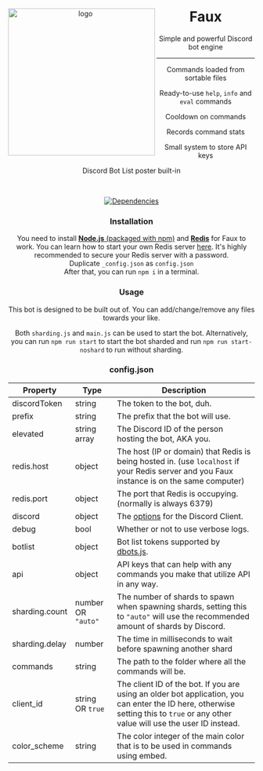<div align=center>
  <img src="https://i-need.discord.cards/7734f1.png" alt="logo" align="left" width=300>
  <div>
    <h1>Faux</h1>
    <p>Simple and powerful Discord bot engine</p>
  </div>
  <hr>
  <div>
    <p>Commands loaded from sortable files</p>
    <p>Ready-to-use <code>help</code>, <code>info</code> and <code>eval</code> commands</p>
    <p>Cooldown on commands</p>
    <p>Records command stats</p>
    <p>Small system to store API keys</p>
    <p>Discord Bot List poster built-in</p>
  </div>
</div>
<br>

<div align=center>

  [![Dependencies](https://david-dm.org/Snazzah/Faux.svg)](https://david-dm.org/Snazzah/Faux)

<div>

### Installation
You need to install [**Node.js** (packaged with npm)](https://nodejs.org/en/download/) and [**Redis**](https://redis.io/) for Faux to work.
You can learn how to start your own Redis server [here](https://redis.io/topics/quickstart). It's highly recommended to secure your Redis server with a password.  
Duplicate `_config.json` as `config.json`  
After that, you can run `npm i` in a terminal.

### Usage
This bot is designed to be built out of. You can add/change/remove any files towards your like.

Both `sharding.js` and `main.js` can be used to start the bot.  Alternatively, you can run `npm run start` to start the bot sharded and run `npm run start-noshard` to run without sharding.

### config.json
| Property | Type | Description |
| -------- | ---- | ----------- |
| discordToken | string | The token to the bot, duh. |
| prefix | string | The prefix that the bot will use. |
| elevated | string array | The Discord ID of the person hosting the bot, AKA you. |
| redis.host | object | The host (IP or domain) that Redis is being hosted in. (use `localhost` if your Redis server and you Faux instance is on the same computer) |
| redis.port | object | The port that Redis is occupying. (normally is always 6379) |
| discord | object | The [options](https://discord.js.org/#/docs/main/master/typedef/ClientOptions) for the Discord Client. |
| debug | bool | Whether or not to use verbose logs. |
| botlist | object | Bot list tokens supported by [dbots.js](https://github.com/Snazzah/dbots.js). |
| api | object | API keys that can help with any commands you make that utilize API in any way. |
| sharding.count | number OR `"auto"` | The number of shards to spawn when spawning shards, setting this to `"auto"` will use the recommended amount of shards by Discord. |
| sharding.delay | number | The time in milliseconds to wait before spawning another shard |
| commands | string | The path to the folder where all the commands will be. |
| client_id | string OR `true` | The client ID of the bot. If you are using an older bot application, you can enter the ID here, otherwise setting this to `true` or any other value will use the user ID instead. |
| color_scheme | string | The color integer of the main color that is to be used in commands using embed. |
